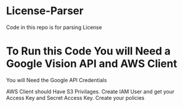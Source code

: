 # License-Parser
Code in this repo is for parsing License

# To Run this Code You will Need a Google Vision API and AWS Client

You will Need the Google API Credentials

AWS Client should Have S3 Privilages. Create IAM User and get your Access Key and Secret Access Key. Create your policies
